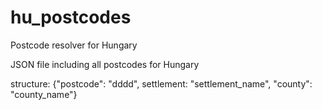 # hu_postcodes
Postcode resolver for Hungary

JSON file including all postcodes for Hungary

structure:
{"postcode": "dddd", settlement: "settlement_name", "county": "county_name"}
